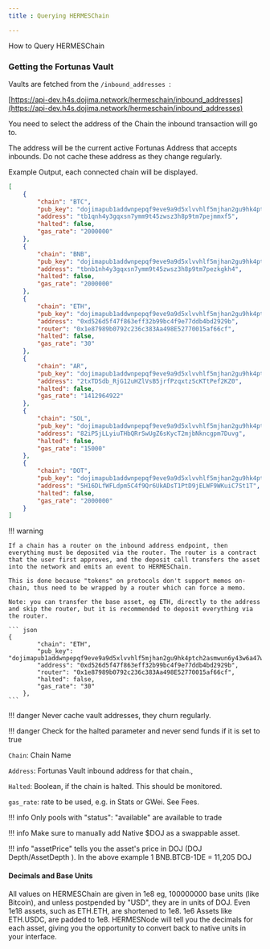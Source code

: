 ```yaml
---
title : Querying HERMESChain

---
```


How to Query HERMESChain

### Getting the Fortunas Vault

Vaults are fetched from the `/inbound_addresses `:

[https://api-dev.h4s.dojima.network/hermeschain/inbound_addresses](https://api-dev.h4s.dojima.network/hermeschain/inbound_addresses)


You need to select the address of the Chain the inbound transaction will go to. 

The address will be the current active Fortunas Address that accepts inbounds. Do not cache these address as they change regularly. 

Example Output, each connected chain will be displayed.

``` json
[
	{
		"chain": "BTC",
		"pub_key": "dojimapub1addwnpepqf9eve9a9d5xlvvhlf5mjhan2gu9hk4ptch2asmwun6y43w6a47wqgqjd9f",
		"address": "tb1qnh4y3gqxsn7ymm9t45zwsz3h8p9tm7pejmmxf5",
		"halted": false,
		"gas_rate": "2000000"
	},
	{
		"chain": "BNB",
		"pub_key": "dojimapub1addwnpepqf9eve9a9d5xlvvhlf5mjhan2gu9hk4ptch2asmwun6y43w6a47wqgqjd9f",
		"address": "tbnb1nh4y3gqxsn7ymm9t45zwsz3h8p9tm7pezkgkh4",
		"halted": false,
		"gas_rate": "2000000"
	},
	{
		"chain": "ETH",
		"pub_key": "dojimapub1addwnpepqf9eve9a9d5xlvvhlf5mjhan2gu9hk4ptch2asmwun6y43w6a47wqgqjd9f",
		"address": "0xd526d5f47f863eff32b99bc4f9e77ddb4bd2929b",
		"router": "0x1e87989b0792c236c383Aa498E52770015af66cf",
		"halted": false,
		"gas_rate": "30"
	},
	{
		"chain": "AR",
		"pub_key": "dojimapub1addwnpepqf9eve9a9d5xlvvhlf5mjhan2gu9hk4ptch2asmwun6y43w6a47wqgqjd9f",
		"address": "2txTDSdb_RjG12uHZlVsB5jrfPzqxtzScKTtPef2KZ0",
		"halted": false,
		"gas_rate": "1412964922"
	},
	{
		"chain": "SOL",
		"pub_key": "dojimapub1addwnpepqf9eve9a9d5xlvvhlf5mjhan2gu9hk4ptch2asmwun6y43w6a47wqgqjd9f",
		"address": "82iP5jLLyiuTHbQRrSwUgZ6sKycT2mjbNkncgpm7Duvg",
		"halted": false,
		"gas_rate": "15000"
	},
	{
		"chain": "DOT",
		"pub_key": "dojimapub1addwnpepqf9eve9a9d5xlvvhlf5mjhan2gu9hk4ptch2asmwun6y43w6a47wqgqjd9f",
		"address": "5H16DLfWFLdpm5C4f9Qr6UkADsT1PtD9jELWF9WKuiC7St1T",
		"halted": false,
		"gas_rate": "2000000"
	}
]
```


!!! warning

	If a chain has a router on the inbound address endpoint, then everything must be deposited via the router. The router is a contract that the user first approves, and the deposit call transfers the asset into the network and emits an event to HERMESChain. 

	This is done because "tokens" on protocols don't support memos on-chain, thus need to be wrapped by a router which can force a memo. 

	Note: you can transfer the base asset, eg ETH, directly to the address and skip the router, but it is recommended to deposit everything via the router. 

	``` json
	{
			"chain": "ETH",
			"pub_key": "dojimapub1addwnpepqf9eve9a9d5xlvvhlf5mjhan2gu9hk4ptch2asmwun6y43w6a47wqgqjd9f",
			"address": "0xd526d5f47f863eff32b99bc4f9e77ddb4bd2929b",
			"router": "0x1e87989b0792c236c383Aa498E52770015af66cf",
			"halted": false,
			"gas_rate": "30"
		},
	```





!!! danger
	Never cache vault addresses, they churn regularly.


!!! danger
	Check for the halted parameter and never send funds if it is set to true


`Chain`: Chain Name

`Address`: Fortunas Vault inbound address for that chain., 

`Halted`: Boolean, if the chain is halted. This should be monitored.

`gas_rate`: rate to be used, e.g. in Stats or GWei. See Fees.



!!! info
	Only pools with "status": "available" are available to trade


!!! info
	Make sure to manually add Native $DOJ as a swappable asset.


!!! info
	"assetPrice" tells you the asset's price in DOJ (DOJ Depth/AssetDepth ). In the above example
	1 BNB.BTCB-1DE = 11,205 DOJ


#### Decimals and Base Units

All values on HERMESChain are given in 1e8 eg, 100000000 base units (like Bitcoin), and unless postpended by "USD", they are in units of DOJ. Even 1e18 assets, such as ETH.ETH, are shortened to 1e8. 1e6 Assets like ETH.USDC, are padded to 1e8. HERMESNode will tell you the decimals for each asset, giving you the opportunity to convert back to native units in your interface. 


